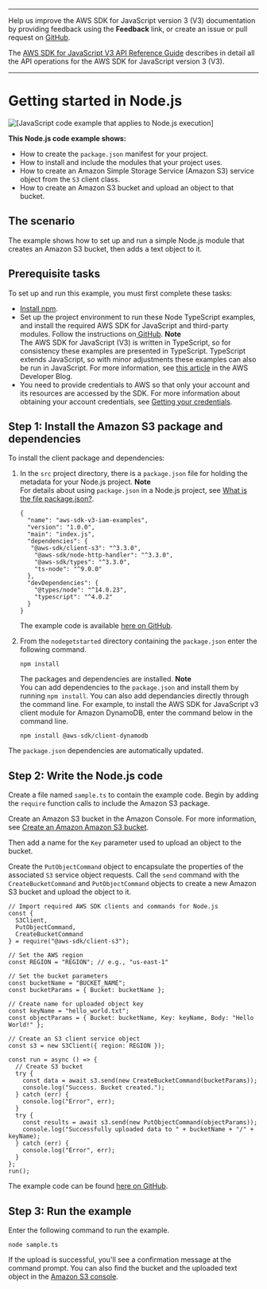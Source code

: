 --------

Help us improve the AWS SDK for JavaScript version 3 \(V3\) documentation by providing feedback using the **Feedback** link, or create an issue or pull request on [GitHub](https://github.com/awsdocs/aws-sdk-for-javascript-v3)\.

 The [AWS SDK for JavaScript V3 API Reference Guide](https://docs.aws.amazon.com/AWSJavaScriptSDK/v3/latest/index.html) describes in detail all the API operations for the AWS SDK for JavaScript version 3 \(V3\)\.

--------

# Getting started in Node\.js<a name="getting-started-nodejs"></a>

![\[JavaScript code example that applies to Node.js execution\]](http://docs.aws.amazon.com/sdk-for-javascript/v3/developer-guide/images/nodeicon.png)

**This Node\.js code example shows:**
+ How to create the `package.json` manifest for your project\.
+ How to install and include the modules that your project uses\.
+ How to create an Amazon Simple Storage Service \(Amazon S3\) service object from the `S3` client class\.
+ How to create an Amazon S3 bucket and upload an object to that bucket\.

## The scenario<a name="getting-started-nodejs-scenario"></a>

The example shows how to set up and run a simple Node\.js module that creates an Amazon S3 bucket, then adds a text object to it\. 

## Prerequisite tasks<a name="getting-started-nodejs-prerequisites"></a>

To set up and run this example, you must first complete these tasks:
+ [Install npm](https://npmjs.com/get-npm)\.
+ Set up the project environment to run these Node TypeScript examples, and install the required AWS SDK for JavaScript and third\-party modules\. Follow the instructions on[ GitHub](https://github.com/awsdocs/aws-doc-sdk-examples/blob/master/javascriptv3/example_code/nodegetstarted/README.md)\.
**Note**  
The AWS SDK for JavaScript \(V3\) is written in TypeScript, so for consistency these examples are presented in TypeScript\. TypeScript extends JavaScript, so with minor adjustments these examples can also be run in JavaScript\. For more information, see [this article](https://aws.amazon.com/blogs/developer/first-class-typescript-support-in-modular-aws-sdk-for-javascript/) in the AWS Developer Blog\.
+ You need to provide credentials to AWS so that only your account and its resources are accessed by the SDK\. For more information about obtaining your account credentials, see [Getting your credentials](getting-your-credentials.md)\.

## Step 1: Install the Amazon S3 package and dependencies<a name="getting-started-nodejs-install-sdk"></a>

To install the client package and dependencies:

1. In the `src` project directory, there is a `package.json` file for holding the metadata for your Node\.js project\. 
**Note**  
For details about using `package.json` in a Node\.js project, see [What is the file package\.json?](https://nodejs.org/en/knowledge/getting-started/npm/what-is-the-file-package-json/)\.

   ```
   {
     "name": "aws-sdk-v3-iam-examples",
     "version": "1.0.0",
     "main": "index.js",
     "dependencies": {
      "@aws-sdk/client-s3": "^3.3.0",
       "@aws-sdk/node-http-handler": "^3.3.0",
       "@aws-sdk/types": "^3.3.0",
       "ts-node": "^9.0.0"
     },
     "devDependencies": {
       "@types/node": "^14.0.23",
       "typescript": "^4.0.2"
     }
   }
   ```

   The example code is available [here on GitHub](https://github.com/awsdocs/aws-doc-sdk-examples/blob/master/javascriptv3/example_code/nodegetstarted/package.json)\.

1. From the `nodegetstarted` directory containing the `package.json` enter the following command\.

   ```
   npm install
   ```

   The packages and dependencies are installed\. 
**Note**  
You can add dependencies to the `package.json` and install them by running `npm install`\. You can also add dependancies directly through the command line\. For example, to install the AWS SDK for JavaScript v3 client module for Amazon DynamoDB, enter the command below in the command line\.  

   ```
   npm install @aws-sdk/client-dynamodb
   ```
The `package.json` dependencies are automatically updated\.

## Step 2: Write the Node\.js code<a name="getting-started-nodejs-js-code"></a>

Create a file named `sample.ts` to contain the example code\. Begin by adding the `require` function calls to include the Amazon S3 package\.

Create an Amazon S3 bucket in the Amazon Console\. For more information, see [Create an Amazon Amazon S3 bucket](https://docs.aws.amazon.com/quickstarts/latest/s3backup/step-1-create-bucket.html)\.

Then add a name for the `Key` parameter used to upload an object to the bucket\.

Create the `PutObjectCommand` object to encapsulate the properties of the associated `S3` service object requests\. Call the `send` command with the `CreateBucketCommand` and `PutObjectCommand` objects to create a new Amazon S3 bucket and upload the object to it\.

```
// Import required AWS SDK clients and commands for Node.js
const {
  S3Client,
  PutObjectCommand,
  CreateBucketCommand
} = require("@aws-sdk/client-s3");

// Set the AWS region
const REGION = "REGION"; // e.g., "us-east-1"

// Set the bucket parameters
const bucketName = "BUCKET_NAME";
const bucketParams = { Bucket: bucketName };

// Create name for uploaded object key
const keyName = "hello_world.txt";
const objectParams = { Bucket: bucketName, Key: keyName, Body: "Hello World!" };

// Create an S3 client service object
const s3 = new S3Client({ region: REGION });

const run = async () => {
  // Create S3 bucket
  try {
    const data = await s3.send(new CreateBucketCommand(bucketParams));
    console.log("Success. Bucket created.");
  } catch (err) {
    console.log("Error", err);
  }
  try {
    const results = await s3.send(new PutObjectCommand(objectParams));
    console.log("Successfully uploaded data to " + bucketName + "/" + keyName);
  } catch (err) {
    console.log("Error", err);
  }
};
run();
```

The example code can be found [here on GitHub](https://github.com/awsdocs/aws-doc-sdk-examples/blob/master/javascriptv3/example_code/nodegetstarted/src/sample.ts)\.

## Step 3: Run the example<a name="getting-started-nodejs-run-sample"></a>

Enter the following command to run the example\.

```
node sample.ts
```

If the upload is successful, you'll see a confirmation message at the command prompt\. You can also find the bucket and the uploaded text object in the [Amazon S3 console](https://console.aws.amazon.com/s3/)\.
